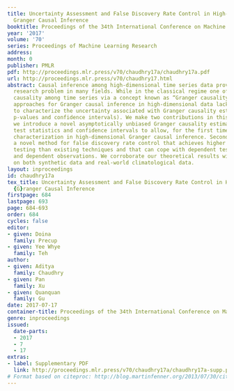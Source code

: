 ```yaml
---
title: Uncertainty Assessment and False Discovery Rate Control in High-Dimensional
  Granger Causal Inference
booktitle: Proceedings of the 34th International Conference on Machine Learning
year: '2017'
volume: '70'
series: Proceedings of Machine Learning Research
address: 
month: 0
publisher: PMLR
pdf: http://proceedings.mlr.press/v70/chaudhry17a/chaudhry17a.pdf
url: http://proceedings.mlr.press/v70/chaudhry17.html
abstract: Causal inference among high-dimensional time series data proves an important
  research problem in many fields. While in the classical regime one often establishes
  causality among time series via a concept known as “Granger causality,” existing
  approaches for Granger causal inference in high-dimensional data lack the means
  to characterize the uncertainty associated with Granger causality estimates (e.g.,
  p-values and confidence intervals). We make two contributions in this work. First,
  we introduce a novel asymptotically unbiased Granger causality estimator with corresponding
  test statistics and confidence intervals to allow, for the first time, uncertainty
  characterization in high-dimensional Granger causal inference. Second, we introduce
  a novel method for false discovery rate control that achieves higher power in multiple
  testing than existing techniques and that can cope with dependent test statistics
  and dependent observations. We corroborate our theoretical results with experiments
  on both synthetic data and real-world climatological data.
layout: inproceedings
id: chaudhry17a
tex_title: Uncertainty Assessment and False Discovery Rate Control in High-Dimensional
  {G}ranger Causal Inference
firstpage: 684
lastpage: 693
page: 684-693
order: 684
cycles: false
editor:
- given: Doina
  family: Precup
- given: Yee Whye
  family: Teh
author:
- given: Aditya
  family: Chaudhry
- given: Pan
  family: Xu
- given: Quanquan
  family: Gu
date: 2017-07-17
container-title: Proceedings of the 34th International Conference on Machine Learning
genre: inproceedings
issued:
  date-parts:
  - 2017
  - 7
  - 17
extras:
- label: Supplementary PDF
  link: http://proceedings.mlr.press/v70/chaudhry17a/chaudhry17a-supp.pdf
# Format based on citeproc: http://blog.martinfenner.org/2013/07/30/citeproc-yaml-for-bibliographies/
---
```

